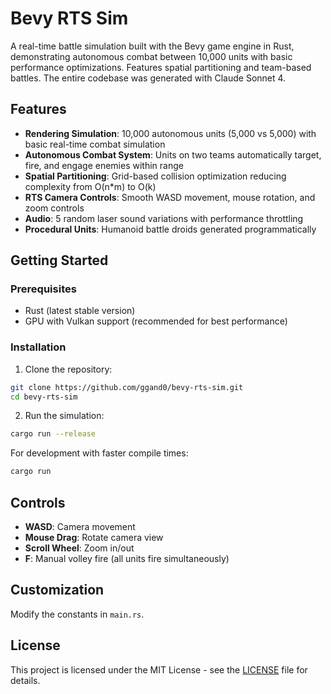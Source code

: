 # Bevy RTS Sim

A real-time battle simulation built with the Bevy game engine in Rust, demonstrating autonomous combat between 10,000 units with basic performance optimizations. Features spatial partitioning and team-based battles. The entire codebase was generated with Claude Sonnet 4.

## Features

- **Rendering Simulation**: 10,000 autonomous units (5,000 vs 5,000) with basic real-time combat simulation
- **Autonomous Combat System**: Units on two teams automatically target, fire, and engage enemies within range
- **Spatial Partitioning**: Grid-based collision optimization reducing complexity from O(n*m) to O(k)
- **RTS Camera Controls**: Smooth WASD movement, mouse rotation, and zoom controls
- **Audio**: 5 random laser sound variations with performance throttling
- **Procedural Units**: Humanoid battle droids generated programmatically

## Getting Started

### Prerequisites

- Rust (latest stable version)
- GPU with Vulkan support (recommended for best performance)

### Installation

1. Clone the repository:
```bash
git clone https://github.com/ggand0/bevy-rts-sim.git
cd bevy-rts-sim
```

2. Run the simulation:
```bash
cargo run --release
```

For development with faster compile times:
```bash
cargo run
```

## Controls

- **WASD**: Camera movement
- **Mouse Drag**: Rotate camera view
- **Scroll Wheel**: Zoom in/out
- **F**: Manual volley fire (all units fire simultaneously)

## Customization
Modify the constants in `main.rs`.

## License

This project is licensed under the MIT License - see the [LICENSE](LICENSE) file for details.
